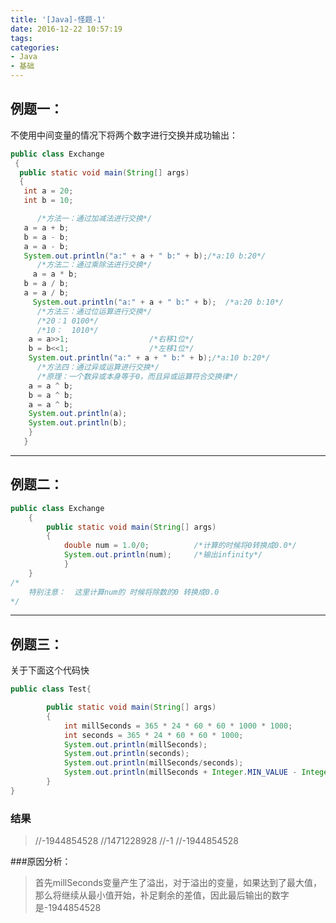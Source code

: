 ```yaml
---
title: '[Java]-怪题-1'
date: 2016-12-22 10:57:19
tags:
categories:
- Java
- 基础
---
```



## 例题一：


不使用中间变量的情况下将两个数字进行交换并成功输出：

```Java
public class Exchange
 {
  public static void main(String[] args)
  {
   int a = 20;
   int b = 10;

      /*方法一：通过加减法进行交换*/
   a = a + b;
   b = a - b;
   a = a - b;
   System.out.println("a:" + a + " b:" + b);/*a:10 b:20*/
      /*方法二：通过乘除法进行交换*/
	 a = a * b;
   b = a / b;
   a = a / b;
	 System.out.println("a:" + a + " b:" + b);  /*a:20 b:10*/
      /*方法三：通过位运算进行交换*/
      /*20：1 0100*/
      /*10：  1010*/
  	a = a>>1;                  /*右移1位*/
  	b = b<<1;                  /*左移1位*/
  	System.out.println("a:" + a + " b:" + b);/*a:10 b:20*/
      /*方法四：通过异或运算进行交换*/
      /*原理：一个数异或本身等于0，而且异或运算符合交换律*/
  	a = a ^ b;
  	b = a ^ b;
  	a = a ^ b;
  	System.out.println(a);
  	System.out.println(b);
    }
   }
```
<!--more-->

----------


## 例题二：

```Java
public class Exchange
    {
	    public static void main(String[] args)
	    {
			double num = 1.0/0;          /*计算的时候将0转换成0.0*/
			System.out.println(num);     /*输出infinity*/
			}
    }
/*
	特别注意：  这里计算num的 时候将除数的0 转换成0.0
*/
```


----------

## 例题三：

关于下面这个代码快

```Java
public class Test{

		public static void main(String[] args)
		{
			int millSeconds = 365 * 24 * 60 * 60 * 1000 * 1000;
			int seconds = 365 * 24 * 60 * 60 * 1000;
			System.out.println(millSeconds);
			System.out.println(seconds);
			System.out.println(millSeconds/seconds);
			System.out.println(millSeconds + Integer.MIN_VALUE - Integer.MAX_VALUE - 1);
		}
}
```

### 结果

> //-1944854528
> //1471228928
> //-1
> //-1944854528

###原因分析：

> 首先millSeconds变量产生了溢出，对于溢出的变量，如果达到了最大值，那么将继续从最小值开始，补足剩余的差值，因此最后输出的数字是-1944854528
